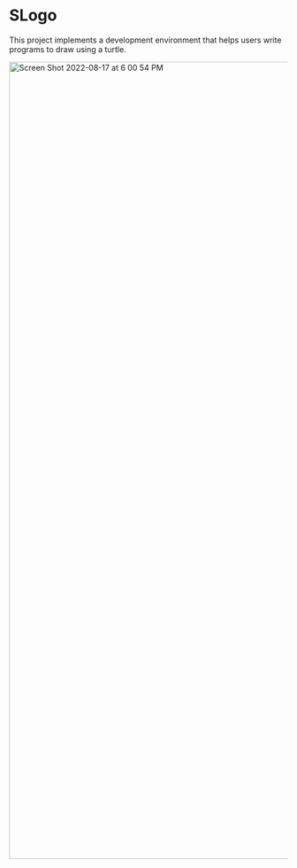 SLogo
====

This project implements a development environment that helps users write programs to draw using a turtle.

<img width="1440" alt="Screen Shot 2022-08-17 at 6 00 54 PM" src="https://user-images.githubusercontent.com/91027112/187993409-a6d9c3c8-dda0-4c34-a68c-c3870b2be983.png">
